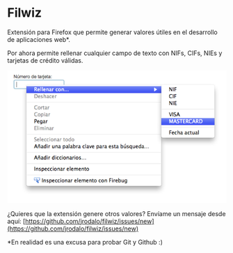 # Filwiz
Extensión para Firefox que permite generar valores útiles en el desarrollo de aplicaciones web*.

Por ahora permite rellenar cualquier campo de texto con NIFs, CIFs, NIEs y tarjetas de crédito válidas.


![Filwiz-screenshot](https://github.com/jrodalo/filwiz/raw/master/filwiz-screenshot.png)

¿Quieres que la extensión genere otros valores? Envíame un mensaje desde aquí: [https://github.com/jrodalo/filwiz/issues/new](https://github.com/jrodalo/filwiz/issues/new)

*En realidad es una excusa para probar Git y Github :)
